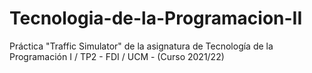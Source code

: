 # Tecnologia-de-la-Programacion-II
Práctica "Traffic Simulator" de la asignatura de Tecnología de la Programación I / TP2 - FDI / UCM - (Curso 2021/22)

